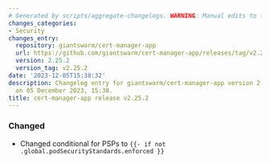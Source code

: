```yaml
---
# Generated by scripts/aggregate-changelogs. WARNING: Manual edits to this files will be overwritten.
changes_categories:
- Security
changes_entry:
  repository: giantswarm/cert-manager-app
  url: https://github.com/giantswarm/cert-manager-app/releases/tag/v2.25.2
  version: 2.25.2
  version_tag: v2.25.2
date: '2023-12-05T15:38:32'
description: Changelog entry for giantswarm/cert-manager-app version 2.25.2, published
  on 05 December 2023, 15:38.
title: cert-manager-app release v2.25.2
---
```


### Changed

- Changed conditional for PSPs to `{{- if not .global.podSecurityStandards.enforced }}`

